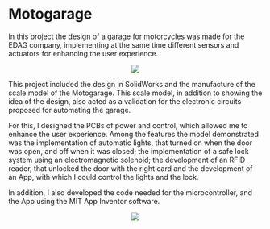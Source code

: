 # Motogarage

In this project the design of a garage for motorcycles was made for the EDAG company, implementing at the same time different sensors and actuators for enhancing the user experience.
<p align="center">
<img src="https://github.com/alejandro3141592/Motogarage/assets/132953325/a3247861-8581-4d9a-8896-5727bf6d658f"/>
</p>


This project included the design in SolidWorks and the manufacture of the scale model of the Motogarage. This scale model, in addition to showing the idea of the design, also acted as a validation for the electronic circuits proposed for automating the garage.

For this, I designed the PCBs of power and control, which allowed me to enhance the user experience. Among the features the model demonstrated was the implementation of automatic lights, that turned on when the door was open, and off when it was closed; the implementation of a safe lock system using an electromagnetic solenoid; the development of an RFID reader, that unlocked the door with the right card and the development of an App, with which I could control the lights and the lock.

In addition, I also developed the code needed for the microcontroller, and the App using the MIT App Inventor software.
<p align="center">
<img src="https://github.com/alejandro3141592/Motogarage/assets/132953325/f32864d6-be07-4fe8-88cd-a4e173e5b2ee"/>
</p>

